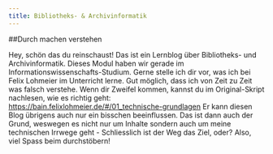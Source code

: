 ```yaml
---
title: Bibliotheks- & Archivinformatik 
---
```

##Durch machen verstehen

Hey, schön das du reinschaust!
Das ist ein Lernblog über Bibliotheks- und Archivinformatik. Dieses Modul haben wir gerade im Informationswissenschafts-Studium. Gerne stelle ich dir  vor, was ich bei Felix Lohmeier im Unterricht lerne.
Gut möglich, dass ich von Zeit zu Zeit was falsch verstehe. Wenn dir Zweifel kommen, kannst du im Original-Skript nachlesen, wie es richtig geht: https://bain.felixlohmeier.de/#/01_technische-grundlagen
Er kann diesen Blog übrigens auch nur ein bisschen beeinflussen. Das ist dann auch der Grund, weswegen es nicht nur um Inhalte sondern auch um meine technischen Irrwege geht - Schliesslich ist der Weg das Ziel, oder?
Also, viel Spass beim durchstöbern!
